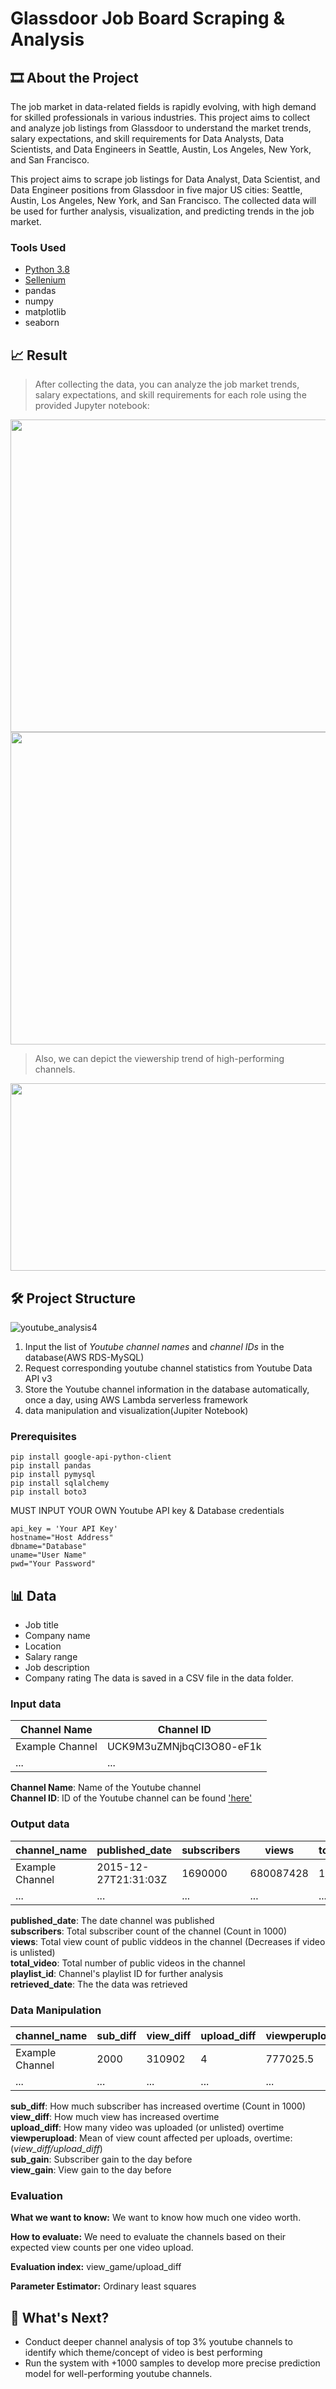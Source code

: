 # Glassdoor Job Board Scraping & Analysis

## 🎞️ About the Project
The job market in data-related fields is rapidly evolving, with high demand for skilled professionals in various industries. This project aims to collect and analyze job listings from Glassdoor to understand the market trends, salary expectations, and skill requirements for Data Analysts, Data Scientists, and Data Engineers in Seattle, Austin, Los Angeles, New York, and San Francisco.

This project aims to scrape job listings for Data Analyst, Data Scientist, and Data Engineer positions from Glassdoor in five major US cities: Seattle, Austin, Los Angeles, New York, and San Francisco. The collected data will be used for further analysis, visualization, and predicting trends in the job market.

### Tools Used
* [Python 3.8](https://www.python.org/downloads/release/python-3814/)
* [Sellenium](https://developers.google.com/youtube/v3)
* pandas
* numpy
* matplotlib
* seaborn

## 📈 Result

> After collecting the data, you can analyze the job market trends, salary expectations, and skill requirements for each role using the provided Jupyter notebook:
<img src="https://user-images.githubusercontent.com/113565868/190591500-83b57aca-71f2-40c4-b94b-58e5b8d510e2.PNG" width="800" height="500" />
<img src="https://user-images.githubusercontent.com/113565868/190595693-6748471e-9d9e-4840-9f5e-f8ab056f0f4f.PNG" width="800" height="500" />



> Also, we can depict the viewership trend of high-performing channels.
<img src="https://user-images.githubusercontent.com/113565868/190593869-4e669cfa-c239-4f51-b319-ae61ef142e9a.PNG" width="800" height="300" />



## 🛠 Project Structure
![youtube_analysis4](https://user-images.githubusercontent.com/113565868/190601715-39a190fb-5c40-4f52-b2f5-faa5a9d72a89.PNG)
1. Input the list of *Youtube channel names* and *channel IDs* in the database(AWS RDS-MySQL)
2. Request corresponding youtube channel statistics from Youtube Data API v3
3. Store the Youtube channel information in the database automatically, once a day, using AWS Lambda serverless framework
4. data manipulation and visualization(Jupiter Notebook)


### Prerequisites
```
pip install google-api-python-client
pip install pandas
pip install pymysql
pip install sqlalchemy
pip install boto3
```
MUST INPUT YOUR OWN Youtube API key & Database credentials
```
api_key = 'Your API Key'
hostname="Host Address"
dbname="Database"
uname="User Name"
pwd="Your Password"
```


## 📊 Data 

* Job title
* Company name
* Location
* Salary range
* Job description
* Company rating
The data is saved in a CSV file in the data folder.

### Input data 
| Channel Name    | Channel ID               |
|-----------------|--------------------------|
| Example Channel | UCK9M3uZMNjbqCI3O80-eF1k |
| ...             | ...                      |

**Channel Name**: Name of the Youtube channel\
**Channel ID**: ID of the Youtube channel can be found ['here'](https://support.google.com/youtube/answer/3250431?hl=en)

### Output data
| channel_name    | published_date       | subscribers | views     | total_videos | playlist_id              | retrieved_date |
|-----------------|----------------------|-------------|-----------|--------------|--------------------------|----------------|
| Example Channel | 2015-12-27T21:31:03Z | 1690000     | 680087428 | 185          | UUJCx8aQrdx_ueXPmxTD2odQ | 2022/09/15     |
| ...             | ...                  | ...         | ...       | ...          | ...                      | ...            |

**published_date**: The date channel was published\
**subscribers**: Total subscriber count of the channel (Count in 1000)\
**views**: Total view count of public viddeos in the channel (Decreases if video is unlisted)\
**total_video**: Total number of public videos in the channel\
**playlist_id**: Channel's playlist ID for further analysis\
**retrieved_date**: The the data was retrieved

### Data Manipulation
| channel_name    | sub_diff | view_diff | upload_diff | viewperupload | sub_gain| veiw_gain | videoloads |
|-----------------|----------|-----------|-------------|---------------|---------|-----------|------------|
| Example Channel | 2000     | 310902    | 4           | 777025.5      | 1000    | 42407     | 1          |
| ...             | ...      | ...       | ...         | ...           | ...     | ...       | ...        |

**sub_diff**: How much subscriber has increased overtime (Count in 1000)\
**view_diff**: How much view has increased overtime \
**upload_diff**: How many video was uploaded (or unlisted) overtime\
**viewperupload**: Mean of view count affected per uploads, overtime: (*view_diff/upload_diff*)\
**sub_gain**: Subscriber gain to the day before\
**view_gain**: View gain to the day before

### Evaluation

**What we want to know:**
We want to know how much one video worth.

**How to evaluate:**
We need to evaluate the channels based on their expected view counts per one video upload.

**Evaluation index:**
view_game/upload_diff 

**Parameter Estimator:**
Ordinary least squares

## 🚀 What's Next?

* Conduct deeper channel analysis of top 3% youtube channels to identify which theme/concept of video is best performing
* Run the system with +1000 samples to develop more precise prediction model for well-performing youtube channels.



